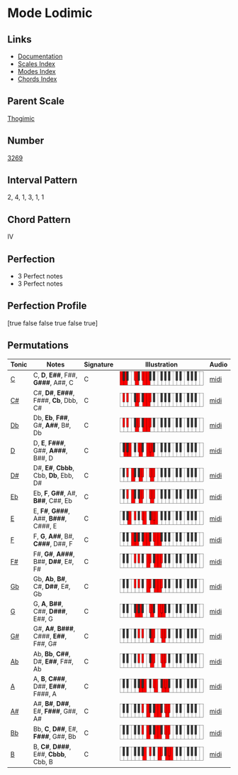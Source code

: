 # Mode Lodimic

## Links

- [Documentation](index.md)
- [Scales Index](Scales.md)
- [Modes Index](Modes.md)
- [Chords Index](Chords.md)

## Parent Scale

[Thogimic](ScaleThogimic.md)

## Number

[3269](https://ianring.com/musictheory/scales/3269)

## Interval Pattern

2, 4, 1, 3, 1, 1

## Chord Pattern

IV

## Perfection

- 3 Perfect notes
- 3 Perfect notes

## Perfection Profile

[true false false true false true]

## Permutations

| Tonic | Notes | Signature | Illustration | Audio |
|-------|-------|-----------|--------------|-------|
| [C](ModeCNaturalLodimic.md) | C, **D**, **E##**, F##, **G###**, A##, C | C | ![CNaturalLodimic](ModeCNaturalLodimic.png) | [midi](https://github.com/edipermadi/music/blob/main/docs/ModeCNaturalLodimic.mid?raw=true) |
| [C#](ModeCSharpLodimic.md) | C#, **D#**, **E###**, F###, **Cb**, Dbb, C# | C | ![CSharpLodimic](ModeCSharpLodimic.png) | [midi](https://github.com/edipermadi/music/blob/main/docs/ModeCSharpLodimic.mid?raw=true) |
| [Db](ModeDFlatLodimic.md) | Db, **Eb**, **F##**, G#, **A##**, B#, Db | C | ![DFlatLodimic](ModeDFlatLodimic.png) | [midi](https://github.com/edipermadi/music/blob/main/docs/ModeDFlatLodimic.mid?raw=true) |
| [D](ModeDNaturalLodimic.md) | D, **E**, **F###**, G##, **A###**, B##, D | C | ![DNaturalLodimic](ModeDNaturalLodimic.png) | [midi](https://github.com/edipermadi/music/blob/main/docs/ModeDNaturalLodimic.mid?raw=true) |
| [D#](ModeDSharpLodimic.md) | D#, **E#**, **Cbbb**, Cbb, **Db**, Ebb, D# | C | ![DSharpLodimic](ModeDSharpLodimic.png) | [midi](https://github.com/edipermadi/music/blob/main/docs/ModeDSharpLodimic.mid?raw=true) |
| [Eb](ModeEFlatLodimic.md) | Eb, **F**, **G##**, A#, **B##**, C##, Eb | C | ![EFlatLodimic](ModeEFlatLodimic.png) | [midi](https://github.com/edipermadi/music/blob/main/docs/ModeEFlatLodimic.mid?raw=true) |
| [E](ModeENaturalLodimic.md) | E, **F#**, **G###**, A##, **B###**, C###, E | C | ![ENaturalLodimic](ModeENaturalLodimic.png) | [midi](https://github.com/edipermadi/music/blob/main/docs/ModeENaturalLodimic.mid?raw=true) |
| [F](ModeFNaturalLodimic.md) | F, **G**, **A##**, B#, **C###**, D##, F | C | ![FNaturalLodimic](ModeFNaturalLodimic.png) | [midi](https://github.com/edipermadi/music/blob/main/docs/ModeFNaturalLodimic.mid?raw=true) |
| [F#](ModeFSharpLodimic.md) | F#, **G#**, **A###**, B##, **D##**, E#, F# | C | ![FSharpLodimic](ModeFSharpLodimic.png) | [midi](https://github.com/edipermadi/music/blob/main/docs/ModeFSharpLodimic.mid?raw=true) |
| [Gb](ModeGFlatLodimic.md) | Gb, **Ab**, **B#**, C#, **D##**, E#, Gb | C | ![GFlatLodimic](ModeGFlatLodimic.png) | [midi](https://github.com/edipermadi/music/blob/main/docs/ModeGFlatLodimic.mid?raw=true) |
| [G](ModeGNaturalLodimic.md) | G, **A**, **B##**, C##, **D###**, E##, G | C | ![GNaturalLodimic](ModeGNaturalLodimic.png) | [midi](https://github.com/edipermadi/music/blob/main/docs/ModeGNaturalLodimic.mid?raw=true) |
| [G#](ModeGSharpLodimic.md) | G#, **A#**, **B###**, C###, **E##**, F##, G# | C | ![GSharpLodimic](ModeGSharpLodimic.png) | [midi](https://github.com/edipermadi/music/blob/main/docs/ModeGSharpLodimic.mid?raw=true) |
| [Ab](ModeAFlatLodimic.md) | Ab, **Bb**, **C##**, D#, **E##**, F##, Ab | C | ![AFlatLodimic](ModeAFlatLodimic.png) | [midi](https://github.com/edipermadi/music/blob/main/docs/ModeAFlatLodimic.mid?raw=true) |
| [A](ModeANaturalLodimic.md) | A, **B**, **C###**, D##, **E###**, F###, A | C | ![ANaturalLodimic](ModeANaturalLodimic.png) | [midi](https://github.com/edipermadi/music/blob/main/docs/ModeANaturalLodimic.mid?raw=true) |
| [A#](ModeASharpLodimic.md) | A#, **B#**, **D##**, E#, **F###**, G##, A# | C | ![ASharpLodimic](ModeASharpLodimic.png) | [midi](https://github.com/edipermadi/music/blob/main/docs/ModeASharpLodimic.mid?raw=true) |
| [Bb](ModeBFlatLodimic.md) | Bb, **C**, **D##**, E#, **F###**, G##, Bb | C | ![BFlatLodimic](ModeBFlatLodimic.png) | [midi](https://github.com/edipermadi/music/blob/main/docs/ModeBFlatLodimic.mid?raw=true) |
| [B](ModeBNaturalLodimic.md) | B, **C#**, **D###**, E##, **Cbbb**, Cbb, B | C | ![BNaturalLodimic](ModeBNaturalLodimic.png) | [midi](https://github.com/edipermadi/music/blob/main/docs/ModeBNaturalLodimic.mid?raw=true) |
